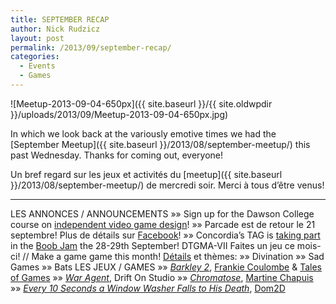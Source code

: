 ```yaml
---
title: SEPTEMBER RECAP
author: Nick Rudzicz
layout: post
permalink: /2013/09/september-recap/
categories:
  - Events
  - Games
---
```

![Meetup-2013-09-04-650px]({{ site.baseurl }}/{{ site.oldwpdir }}/uploads/2013/09/Meetup-2013-09-04-650px.jpg)



In which we look back at the variously emotive times we had the [September Meetup]({{ site.baseurl }}/2013/08/september-meetup/) this past Wednesday.
Thanks for coming out, everyone!



Un bref regard sur les jeux et activit&eacute;s du [meetup]({{ site.baseurl }}/2013/08/september-meetup/) de mercredi soir.
Merci &agrave; tous d&#8217;&ecirc;tre venus!


---
LES ANNONCES / ANNOUNCEMENTS
 &raquo;&raquo; Sign up for the Dawson College course on [independent video game design](http://www.dawsoncollege.qc.ca/aec-programs/independent-video-game-design)!
 &raquo;&raquo; Parcade est de retour le 21 septembre! Plus de d&eacute;tails sur [Facebook](https://www.facebook.com/events/357394621060457/)!
 &raquo;&raquo; Concordia&#8217;s TAG is [taking part](http://tag.hexagram.ca/events/the-boob-jam/) in the [Boob Jam](http://theboobjam.com/what) the 28-29th September!
DTGMA-VII
 Faites un jeu ce mois-ci! // Make a game game this month!
 [D&eacute;tails](http://oldforum.mrgs.ca/index.php/topic,115.0.html) et th&egrave;mes:
 &raquo;&raquo; Divination
 &raquo;&raquo; Sad Games
 &raquo;&raquo; Bats
LES JEUX / GAMES
 &raquo;&raquo; *[Barkley 2](http://www.talesofgames.com/game/barkley-2-revenge-of-cuchulainn/)*, [Frankie Coulombe](http://www.frankiesmileshow.com/) &#038; [Tales of Games](http://www.talesofgames.com/)
 &raquo;&raquo; *[War Agent](http://waragentgame.com/)*, Drift On Studio
 &raquo;&raquo; *[Chromatose](http://chromatosegame.wordpress.com/)*, [Martine Chapuis](http://martinechapuis.net/#Fifty-_nine)
 &raquo;&raquo; *[Every 10 Seconds a Window Washer Falls to His Death](http://fserb.com/ld27/)*, [Dom2D](http://dom2d.squarespace.com/)
 &nbsp;
